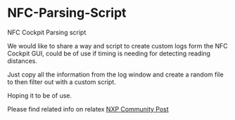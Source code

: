 # NFC-Parsing-Script
NFC Cockpit Parsing script


We would like to share a way and script to create custom logs form the NFC Cockpit GUI, could be of use if timing is needing for detecting reading distances.

Just copy all the information from the log window and create a random file to then filter out with a custom script.

Hoping it to be of use.

Please find related info on relatex [NXP Community Post](https://community.nxp.com/t5/NFC/Filter-NFC-Cockpit-log-information-and-add-required-timestamping/m-p/1439757#M9325)
